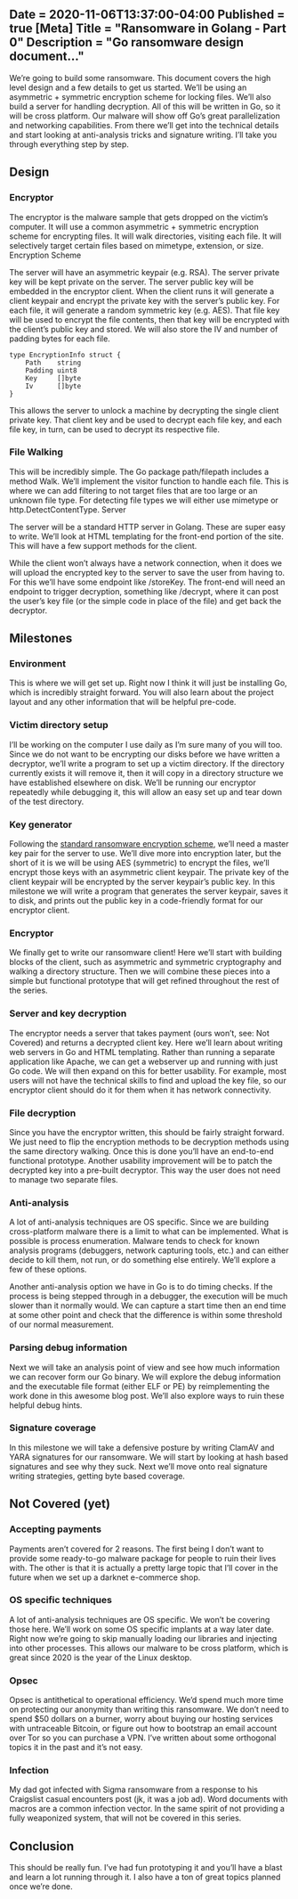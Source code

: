 Date = 2020-11-06T13:37:00-04:00
Published = true
[Meta]
Title = "Ransomware in Golang - Part 0"
Description = "Go ransomware design document..."
---

We’re going to build some ransomware. This document covers the high level design and a few details to get us started. We’ll be using an asymmetric + symmetric encryption scheme for locking files. We’ll also build a server for handling decryption. All of this will be written in Go, so it will be cross platform. Our malware will show off Go’s great parallelization and networking capabilities. From there we’ll get into the technical details and start looking at anti-analysis tricks and signature writing. I’ll take you through everything step by step.

## Design

### Encryptor

The encryptor is the malware sample that gets dropped on the victim’s computer. It will use a common asymmetric + symmetric encryption scheme for encrypting files. It will walk directories, visiting each file. It will selectively target certain files based on mimetype, extension, or size.
Encryption Scheme

The server will have an asymmetric keypair (e.g. RSA). The server private key will be kept private on the server. The server public key will be embedded in the encryptor client. When the client runs it will generate a client keypair and encrypt the private key with the server’s public key. For each file, it will generate a random symmetric key (e.g. AES). That file key will be used to encrypt the file contents, then that key will be encrypted with the client’s public key and stored. We will also store the IV and number of padding bytes for each file.

```golang
type EncryptionInfo struct {
	Path    string
	Padding uint8
	Key     []byte
	Iv      []byte
} 
```

This allows the server to unlock a machine by decrypting the single client private key. That client key and be used to decrypt each file key, and each file key, in turn, can be used to decrypt its respective file.

### File Walking

This will be incredibly simple. The Go package path/filepath includes a method Walk. We’ll implement the visitor function to handle each file. This is where we can add filtering to not target files that are too large or an unknown file type. For detecting file types we will either use mimetype or http.DetectContentType.
Server

The server will be a standard HTTP server in Golang. These are super easy to write. We’ll look at HTML templating for the front-end portion of the site. This will have a few support methods for the client.

While the client won’t always have a network connection, when it does we will upload the encrypted key to the server to save the user from having to. For this we’ll have some endpoint like /storeKey. The front-end will need an endpoint to trigger decryption, something like /decrypt, where it can post the user’s key file (or the simple code in place of the file) and get back the decryptor.

## Milestones

### Environment

This is where we will get set up. Right now I think it will just be installing Go, which is incredibly straight forward. You will also learn about the project layout and any other information that will be helpful pre-code.

### Victim directory setup

I’ll be working on the computer I use daily as I’m sure many of you will too. Since we do not want to be encrypting our disks before we have written a decryptor, we’ll write a program to set up a victim directory. If the directory currently exists it will remove it, then it will copy in a directory structure we have established elsewhere on disk. We’ll be running our encryptor repeatedly while debugging it, this will allow an easy set up and tear down of the test directory.

### Key generator

Following the [standard ransomware encryption scheme](https://medium.com/@tarcisioma/ransomware-encryption-techniques-696531d07bb9), we’ll need a master key pair for the server to use. We’ll dive more into encryption later, but the short of it is we will be using AES (symmetric) to encrypt the files, we’ll encrypt those keys with an asymmetric client keypair. The private key of the client keypair will be encrypted by the server keypair’s public key. In this milestone we will write a program that generates the server keypair, saves it to disk, and prints out the public key in a code-friendly format for our encryptor client.

### Encryptor

We finally get to write our ransomware client! Here we’ll start with building blocks of the client, such as asymmetric and symmetric cryptography and walking a directory structure. Then we will combine these pieces into a simple but functional prototype that will get refined throughout the rest of the series.

### Server and key decryption

The encryptor needs a server that takes payment (ours won’t, see: Not Covered) and returns a decrypted client key. Here we’ll learn about writing web servers in Go and HTML templating. Rather than running a separate application like Apache, we can get a webserver up and running with just Go code. We will then expand on this for better usability. For example, most users will not have the technical skills to find and upload the key file, so our encryptor client should do it for them when it has network connectivity.

### File decryption

Since you have the encryptor written, this should be fairly straight forward. We just need to flip the encryption methods to be decryption methods using the same directory walking. Once this is done you’ll have an end-to-end functional prototype. Another usability improvement will be to patch the decrypted key into a pre-built decryptor. This way the user does not need to manage two separate files.

### Anti-analysis

A lot of anti-analysis techniques are OS specific. Since we are building cross-platform malware there is a limit to what can be implemented. What is possible is process enumeration. Malware tends to check for known analysis programs (debuggers, network capturing tools, etc.) and can either decide to kill them, not run, or do something else entirely. We’ll explore a few of these options.

Another anti-analysis option we have in Go is to do timing checks. If the process is being stepped through in a debugger, the execution will be much slower than it normally would. We can capture a start time then an end time at some other point and check that the difference is within some threshold of our normal measurement.

### Parsing debug information

Next we will take an analysis point of view and see how much information we can recover form our Go binary. We will explore the debug information and the executable file format (either ELF or PE) by reimplementing the work done in this awesome blog post. We’ll also explore ways to ruin these helpful debug hints.

### Signature coverage

In this milestone we will take a defensive posture by writing ClamAV and YARA signatures for our ransomware. We will start by looking at hash based signatures and see why they suck. Next we’ll move onto real signature writing strategies, getting byte based coverage.

## Not Covered (yet)

### Accepting payments

Payments aren’t covered for 2 reasons. The first being I don’t want to provide some ready-to-go malware package for people to ruin their lives with. The other is that it is actually a pretty large topic that I’ll cover in the future when we set up a darknet e-commerce shop.

### OS specific techniques

A lot of anti-analysis techniques are OS specific. We won’t be covering those here. We’ll work on some OS specific implants at a way later date. Right now we’re going to skip manually loading our libraries and injecting into other processes. This allows our malware to be cross platform, which is great since 2020 is the year of the Linux desktop.

### Opsec

Opsec is antithetical to operational efficiency. We’d spend much more time on protecting our anonymity than writing this ransomware. We don’t need to spend $50 dollars on a burner, worry about buying our hosting services with untraceable Bitcoin, or figure out how to bootstrap an email account over Tor so you can purchase a VPN. I’ve written about some orthogonal topics it in the past and it’s not easy.

### Infection

My dad got infected with Sigma ransomware from a response to his Craigslist casual encounters post (jk, it was a job ad). Word documents with macros are a common infection vector. In the same spirit of not providing a fully weaponized system, that will not be covered in this series.

## Conclusion

This should be really fun. I’ve had fun prototyping it and you’ll have a blast and learn a lot running through it. I also have a ton of great topics planned once we’re done. 